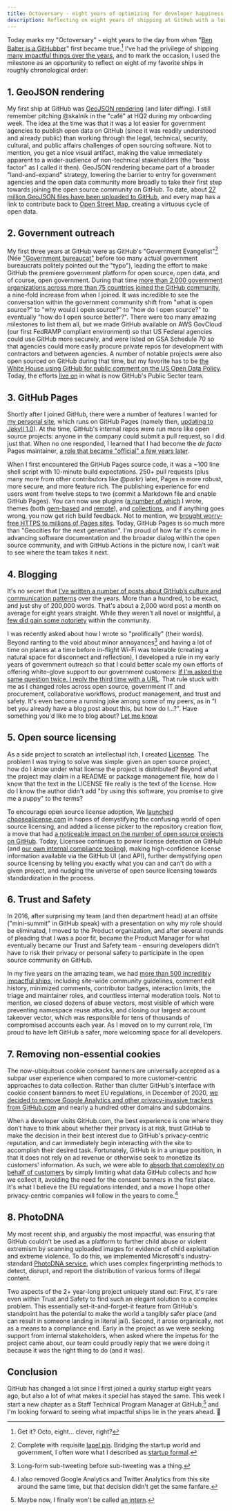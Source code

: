 ```yaml
---
title: Octoversary - eight years of optimizing for developer happiness
description: Reflecting on eight years of shipping at GitHub with a look at some of my most impactful ships.
---
```


Today marks my "Octoversary" - eight years to the day from when "[Ben Balter is a GitHubber](http://web.archive.org/web/20140421210430/https://github.com/blog/1432-ben-balter-is-a-githubber)" first became true.[^1] I've had the privilege of shipping [many impactful things over the years](https://github.blog/author/benbalter/), and to mark the occasion, I used the milestone as an opportunity to reflect on eight of my favorite ships in roughly chronological order:

## 1. GeoJSON rendering

My first ship at GitHub was [GeoJSON rendering](https://github.blog/2014-02-05-diffable-more-customizable-maps/) (and later diffing). I still remember pitching @skalnik in the "café" at HQ2 during my onboarding week. The idea at the time was that it was a lot easier for government agencies to publish open data on GitHub (since it was readily understood and already public) than working through the legal, technical, security, cultural, and public affairs challenges of open sourcing software. Not to mention, you get a nice visual artifact, making the value immediately apparent to a wider-audience of non-technical stakeholders (the "boss factor" as I called it then). GeoJSON rendering became part of a broader "land-and-expand" strategy, lowering the barrier to entry for government agencies and the open data community more broadly to take their first step towards joining the open source community on GitHub. To date, about [27 million GeoJSON files have been uploaded to GitHub](https://github.com/search?q=extension%3Ageojson&type=Code), and every map has a link to contribute back to [Open Street Map](https://www.openstreetmap.org), creating a virtuous cycle of open data.

## 2. Government outreach

My first three years at GitHub were as GitHub's "Government Evangelist"[^2] (Née ["Government bureaucat"](https://www.instagram.com/p/ZEVJKzNB-l/) before too many actual government bureaucrats politely pointed out the "typo"), leading the effort to make GitHub the premiere government platform for open source, open data, and of course, open government. During that time [more than 2,000 government organizations across more than 75 countries joined the GitHub community](https://github.blog/2014-08-14-government-opens-up-10k-active-government-users-on-github/), a nine-fold increase from when I joined. It was incredible to see the conversation within the government community shift from "what is open source?" to "why would I open source?" to "how do I open source?" to eventually "how do I open source better?". There were too many amazing milestones to list them all, but we made GitHub available on AWS GovCloud (our first FedRAMP compliant environment) so that US Federal agencies could use GitHub more securely, and were listed on GSA Schedule 70 so that agencies could more easily procure private repos for development with contractors and between agencies. A number of notable projects were also open sourced on GitHub during that time, but my favorite has to be [the White House using GitHub for public comment on the US Open Data Policy](https://github.blog/2013-05-09-the-revolution-will-be-forked/). Today, the efforts [live on](https://government.github.com/community/) in what is now GitHub's Public Sector team.

## 3. GitHub Pages

Shortly after I joined GitHub, there were a number of features I wanted for [my personal site](https://ben.balter.com), which runs on GitHub Pages (namely then, [updating to Jekyll 1.0](https://github.blog/2013-05-13-jekyll-turns-1-0/)). At the time, GitHub's internal repos were run more like open source projects: anyone in the company could submit a pull request, so I did just that. When no one responded, I learned that I had become the *de facto* Pages maintainer, [a role that became "official" a few years later](https://github.blog/2015-04-27-eight-lessons-learned-hacking-on-github-pages-for-six-months/).

When I first encountered the GitHub Pages source code, it was a \~100 line shell script with 10-minute build expectations. 250+ pull requests (plus many more from other contributors like @parkr) later, Pages is more robust, more secure, and more feature rich. The publishing experience for end users went from twelve steps to two (commit a Markdown file and enable GitHub Pages). You can now use plugins ([a number of which](https://rubygems.org/profiles/benbalter) I wrote, themes (both [gem-based](https://github.com/jekyll/jekyll/issues/4510) and [remote](https://github.com/benbalter/jekyll-remote-theme)), and [collections](https://github.com/jekyll/jekyll/issues/1941), and if anything goes wrong, you now get rich build feedback. Not to mention, we [brought worry-free HTTPS to millions of Pages sites](https://github.blog/2018-05-01-github-pages-custom-domains-https/). Today, GitHub Pages is so much more than "Geocities for the next generation". I'm proud of how far it's come in advancing software documentation and the broader dialog within the open source community, and with GitHub Actions in the picture now, I can't wait to see where the team takes it next.

## 4. Blogging

It's no secret that [I’ve written a number of posts about GitHub’s culture and communication patterns](https://ben.balter.com/2021/02/01/what-to-read-before-starting-or-interviewing-at-github/) over the years. More than a hundred, to be exact, and just shy of 200,000 words. That's about a 2,000 word post a month on average for eight years straight. While they weren't all novel or insightful, [a few did gain some notoriety](https://ben.balter.com/2020/09/12/10-years/) within the community.

I was recently asked about how I wrote so "prolifically" (their words). Beyond ranting to the void about minor annoyances[^3] and having a lot of time on planes at a time before in-flight Wi-Fi was tolerable (creating a natural space for disconnect and reflection), I developed a rule in my early years of government outreach so that I could better scale my own efforts of offering white-glove support to our government customers: [If I'm asked the same question twice, I reply the third time with a URL](https://twitter.com/benbalter/status/1294347802122878977). That rule stuck with me as I changed roles across open source, government IT and procurement, collaborative workflows, product management, and trust and safety. It's even become a running joke among some of my peers, as in "I bet you already have a blog post about this, but how do I...?". Have something you'd like me to blog about? [Let me know](https://github.com/benbalter/benbalter.github.com/issues/new).

## 5. Open source licensing

As a side project to scratch an intellectual itch, I created [Licensee](https://github.com/licensee/licensee). The problem I was trying to solve was simple: given an open source project, how do I *know* under what license the project is distributed? Beyond what the project may claim in a README or package management file, how do I know that the text in the LICENSE file really is the text of the license. How do I know the author didn't add "by using this software, you promise to give me a puppy" to the terms?

To encourage open source license adoption, We [launched choosealicense.com](https://github.blog/2013-07-15-choosing-an-open-source-license/) in hopes of demystifying the confusing world of open source licensing, and added a license picker to the repository creation flow, a move that had [a noticeable impact on the number of open source projects on GitHub](https://github.blog/2015-03-09-open-source-license-usage-on-github-com/). Today, Licensee continues to power license detection on GitHub (and [our own internal compliance tooling](https://github.com/github/licensed)), making high-confidence license information available via the GitHub UI (and API), further demystifying open source licensing by telling you exactly what you can and can't do with a given project, and nudging the universe of open source licensing towards standardization in the process.

## 6. Trust and Safety

In 2016, after surprising my team (and then department head) at an offsite ("mini-summit" in GitHub speak) with a presentation on why my role should be eliminated, I moved to the Product organization, and after several rounds of pleading that I was a poor fit, became the Product Manager for what eventually became our Trust and Safety team - ensuring developers didn't have to risk their privacy or personal safety to participate in the open source community on GitHub.

In my five years on the amazing team, we had [more than 500 incredibly impactful ships](https://ben.balter.com/2020/01/17/ten-lessons-learned-fostering-a-community-of-communities-on-github/), including site-wide community guidelines, comment edit history, minimized comments, contributor badges, interaction limits, the triage and maintainer roles, and countless internal moderation tools. Not to mention, we closed dozens of abuse vectors, most visible of which were preventing namespace reuse attacks, and closing our largest account takeover vector, which was responsible for tens of thousands of compromised accounts each year. As I moved on to my current role, I'm proud to have left GitHub a safer, more welcoming space for all developers.

## 7. Removing non-essential cookies

The now-ubiquitous cookie consent banners are universally accepted as a subpar user experience when compared to more customer-centric approaches to data collection. Rather than clutter GitHub's interface with cookie consent banners to meet EU regulations, in December of 2020, [we decided to remove Google Analytics and other privacy-invasive trackers from GitHub.com](https://github.blog/2020-12-17-no-cookie-for-you/) and nearly a hundred other domains and subdomains.

When a developer visits GitHub.com, the best experience is one where they don’t have to think about whether their privacy is at risk, trust GitHub to make the decision in their best interest due to GitHub's privacy-centric reputation, and can immediately begin interacting with the site to accomplish their desired task. Fortunately, GitHub is in a unique position, in that it does not rely on ad revenue or otherwise seek to monetize its customers' information. As such, we were able to [absorb that complexity on behalf of customers](https://ben.balter.com/2016/08/22/ten-ways-to-make-a-product-great/#1-absorb-complexity-on-behalf-of-users) by simply limiting what data GitHub collects and how we collect it, avoiding the need for the consent banners in the first place. It's what I believe the EU regulations intended, and a move I hope other privacy-centric companies will follow in the years to come.[^4]

## 8. PhotoDNA

My most recent ship, and arguably the most impactful, was ensuring that GitHub couldn't be used as a platform to further child abuse or violent extremism by scanning uploaded images for evidence of child exploitation and extreme violence. To do this, we implemented Microsoft's industry-standard [PhotoDNA service](https://www.microsoft.com/en-us/photodna), which uses complex fingerprinting methods to detect, disrupt, and report the distribution of various forms of illegal content.

Two aspects of the 2+ year-long project uniquely stand out: First, it's rare even within Trust and Safety to find such an elegant solution to a complex problem. This essentially set-it-and-forget-it feature from GitHub's standpoint has the potential to make the world a tangibly safer place (and can result in someone landing in literal jail). Second, it arose organically, not as a means to a compliance end. Early in the project as we were seeking support from internal stakeholders, when asked where the impetus for the project came about, our team could proudly reply that we were doing it because it was the right thing to do (and it was).

## Conclusion

GitHub has changed a lot since I first joined a quirky startup eight years ago, but also a lot of what makes it special has stayed the same. This week I start a new chapter as a Staff Technical Program Manager at GitHub,[^5] and I'm looking forward to seeing what impactful ships lie in the years ahead. :tada:

[^1]: Get it? Octo, eight... clever, right?

[^3]: Long-form sub-tweeting before sub-tweeting was a thing.

[^4]: I also removed Google Analytics and Twitter Analytics from this site around the same time, but that decision didn't get the same fanfare.

[^2]: Complete with requisite [lapel pin](https://www.instagram.com/p/XLLF4BNB0g/). Bridging the startup world and government, I often wore what I described as [startup formal](https://www.instagram.com/p/qsjyhpNBxA/).

[^5]: Maybe now, I finally won't be called [an intern](https://www.instagram.com/p/BKPL9fVDFEs/).
